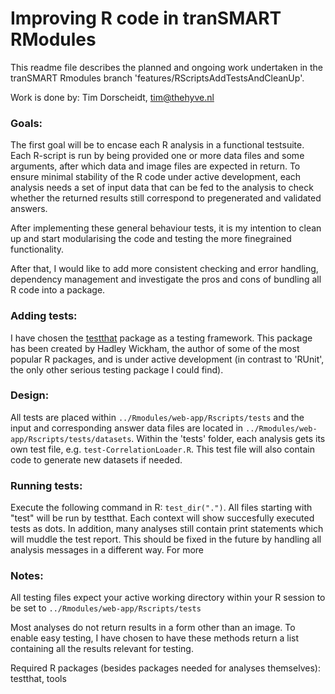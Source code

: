 # Improving R code in tranSMART RModules

This readme file describes the planned and ongoing work undertaken in the tranSMART Rmodules branch 'features/RScriptsAddTestsAndCleanUp'.

Work is done by:
Tim Dorscheidt, tim@thehyve.nl


### Goals:

The first goal will be to encase each R analysis in a functional testsuite. Each R-script is run by being provided one or more data files and some arguments, after which data and image files are expected in return. To ensure minimal stability of the R code under active development, each analysis needs a set of input data that can be fed to the analysis to check whether the returned results still correspond to pregenerated and validated answers. 

After implementing these general behaviour tests, it is my intention to clean up and start modularising the code and testing the more finegrained functionality.

After that, I would like to add more consistent checking and error handling, dependency management and investigate the pros and cons of bundling all R code into a package.


### Adding tests:

I have chosen the [testthat](http://cran.r-project.org/web/packages/testthat) package as a testing framework. This package has been created by Hadley Wickham, the author of some of the most popular R packages, and is under active development (in contrast to 'RUnit', the only other serious testing package I could find).


### Design:

All tests are placed within `../Rmodules/web-app/Rscripts/tests` and the input and corresponding answer data files are located in `../Rmodules/web-app/Rscripts/tests/datasets`.
Within the 'tests' folder, each analysis gets its own test file, e.g. `test-CorrelationLoader.R`.
This test file will also contain code to generate new datasets if needed.


### Running tests:

Execute the following command in R: `test_dir(".")`.
All files starting with "test" will be run by testthat. Each context will show succesfully executed tests as dots. In addition, many analyses still contain print statements which will muddle the test report. This should be fixed in the future by handling all analysis messages in a different way. For more 

### Notes:

All testing files expect your active working directory within your R session to be set to `../Rmodules/web-app/Rscripts/tests`

Most analyses do not return results in a form other than an image. To enable easy testing, I have chosen to have these methods return a list containing all the results relevant for testing.

Required R packages (besides packages needed for analyses themselves): testthat, tools

